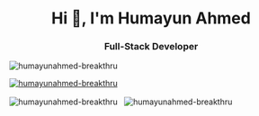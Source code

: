 <h1 align="center">Hi 👋, I'm Humayun Ahmed</h1>
<h3 align="center">Full-Stack Developer</h3>

<p align="left"> <img src="https://komarev.com/ghpvc/?username=HumayunAhmed-Breakthru&label=Profile%20views&color=0e75b6&style=flat" alt="humayunahmed-breakthru" /> </p>

<p align="left"> <a href="https://github.com/ryo-ma/github-profile-trophy"><img src="https://github-profile-trophy.vercel.app/?username=HumayunAhmed-Breakthru&margin-w=15" alt="humayunahmed-breakthru" /></a> </p>

<p><img align="center" src="https://readme-stats-humayunahmed-breakthrus-projects.vercel.app/api/?username=HumayunAhmed-Breakthru&show_icons=true&locale=en&rank_icon=github&hide=stars&include_all_commits=true&show=prs_merged" alt="humayunahmed-breakthru" /> &nbsp; <img align="center" src="https://github-readme-streak-stats.herokuapp.com/?user=HumayunAhmed-Breakthru" alt="humayunahmed-breakthru"/></p>
